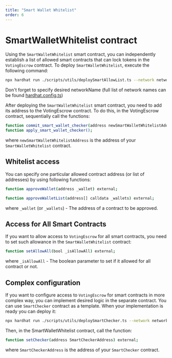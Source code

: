 ```yaml
---
title: "Smart Wallet Whitelist"
order: 6
---
```


# SmartWalletWhitelist contract

Using the `SmartWalletWhitelist` smart contract, you can independently establish a list of allowed smart contracts that can lock tokens in the `VotingEscrow` contract.
To deploy `SmartWalletWhitelist`, execute the following command:  
```sh
npx hardhat run ./scripts/utils/deploySmartAllowList.ts --network networkName
```  

Don't forget to specify desired networkName (full list of network names can be found [hardhat.config.ts](../../hardhat.config.ts))
  

After deploying the `SmartWalletWhitelist` smart contract, you need to add its address to the VotingEscrow contract. To do this, in the VotingEscrow contract, sequentially call the functions:  

```sh
function commit_smart_wallet_checker(address newSmartWalletWhitelistAddress);  
function apply_smart_wallet_checker();  
```  
where `newSmartWalletWhitelistAddress` is the address of your `SmartWalletWhitelist` contract.

## Whitelist access  
You can specify one particular allowed contract address (or list of addresses) by using following functions:
```sh
function approveWallet(address _wallet) external;

function approveWalletList(address[] calldata _wallets) external;
```
where `_wallet` (or `_wallets`) - The address of a contract to be approved.  


## Access for All Smart Contracts  
If you want to allow access to `VotingEscrow` for all smart contracts, you need to set such allowance in the `SmartWalletWhitelist` contract:  
```sh
function setAllowAll(bool _isAllowAll) external;
```
where `_isAllowAll` - The boolean parameter to set if it allowed for all contract or not.  


## Complex configuration  
If you want to configure access to `VotingEscrow` for smart contracts in more complex way, you can implement desired logic in the separate contract. You can use `SmartChecker` contract as a template. When your implementation is ready you can deploy it:  

```sh
npx hardhat run ./scripts/utils/deploySmartChecker.ts --network networkName
```

Then, in the SmartWalletWhitelist contract, call the function:
```sh
function setChecker(address SmartCheckerAddress) external;
```
where `SmartCheckerAddress` is the address of your `SmartChecker` contract.


